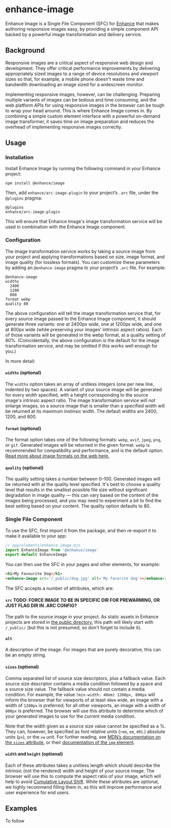 # enhance-image

Enhance Image is a Single File Component (SFC) for [Enhance](https://enhance.dev) that makes authoring responsive images easy, by providing a simple component API backed by a powerful image transformation and delivery service.

## Background

Responsive images are a critical aspect of responsive web design and development. They offer critical performance improvements by delivering appropriately sized images to a range of device resolutions and viewport sizes so that, for example, a mobile phone doesn't waste time and bandwidth downloading an image sized for a widescreen monitor.

Implementing responsive images, however, can be challenging. Preparing multiple variants of images can be tedious and time consuming, and the web platform APIs for using responsive images in the browser can be tough to wrap your head around. This is where Enhance Image comes in. By combining a simple custom element interface with a powerful on-demand image transformer, it saves time on image preparation and reduces the overhead of implementing responsive images correctly.

## Usage

### Installation

Install Enhance Image by running the following command in your Enhance project:
```shell
npm install @enhance/image
```

Then, add `enhance/arc-image-plugin` to your project’s `.arc` file, under the `@plugins` pragma:

```.arc
@plugins
enhance/arc-image-plugin
```

This will ensure that Enhance Image's image transformation service will be used in combination with the Enhance Image component.

### Configuration

The image transformation service works by taking a source image from your project and applying transformations based on size, image format, and image quality (for lossless formats). You can customize these parameters by adding an `@enhance-image` pragma to your project’s `.arc` file. For example:

```.arc
@enhance-image
widths
  2400
  1200
  800
format webp
quality 80
```

The above configuration will tell the image transformation service that, for every source image passed to the Enhance Image component, it should generate three variants: one at 2400px wide, one at 1200px wide, and one at 800px wide (while preserving your images' intrinsic aspect ratios). Each of those variants will be generated in the webp format, at a quality setting of 80%. (Coincidentally, the above configuration is the default for the image transformation service, and may be omitted if this works well enough for you.)

In more detail:

#### `widths` (optional)

The `widths` option takes an array of unitless integers (one per new line, indented by two spaces). A variant of your source image will be generated for every width specified, with a height corresponding to the source image's intrinsic aspect ratio. The image transformation service will *not* enlarge images, so a source image that is smaller than a specified width will be returned at its maximum instinsic width. The default widths are 2400, 1200, and 800.

#### `format` (optional)

The format option takes one of the following formats: `webp`, `avif`, `jpeg`, `png`, or `gif`. Generated images will be returned in the given format. `webp` is recommended for compatibility and performance, and is the default option. [Read more about image formats on the web here.](https://developer.mozilla.org/en-US/docs/Web/Media/Formats/Image_types)

#### `quality` (optional)

The quality setting takes a number between 0–100. Generated images will be returned with at the quality level specified. It's best to choose a quality level that results in the smallest possible file size without significant degradation in image quality — this can vary based on the content of the images being processed, and you may need to experiment a bit to find the best setting based on your content. The quality option defaults to 80.

### Single File Component

To use the SFC, first import it from the package, and then re-export it to make it available to your app:

```js
// app/elements/enhance-image.mjs
import EnhanceImage from '@enhance/image'
export default EnhanceImage
```

You can then use the SFC in your pages and other elements, for example:

```html
<h1>My Favourite Dog</h1>
<enhance-image src='/_public/dog.jpg' alt='My favorite dog'></enhance-image>
```

The SFC accepts a number of attributes, which are:

#### `src` TODO: FORCE IMAGE TO BE IN SPECIFIC DIR FOR PREWARMING, OR JUST FLAG DIR IN .ARC CONFIG?

The path to the source image in your project. As static assets in Enhance projects are stored in [the public directory](https://enhance.dev/docs/learn/starter-project/public), this path will likely start with `/_public/` (but this is not presumed, so don't forget to include it).

#### `alt`

A description of the image. For images that are purely decorative, this can be an empty string.

#### `sizes` (optional)

Comma separated list of source size descriptors, plus a fallback value. Each source size descriptor contains a media condition followed by a space and a source size value. The fallback value should not contain a media condition. For example, the value `(min-width: 40em) 1200px, 800px` will inform the browser that for viewports of at least `40em` wide, an image with a width of `1200px` is preferred; for all other viewports, an image with a width of `800px` is preferred. The browser will use this attribute to determine which of your generated images to use for the current media condition.

Note that the width given as a source size value cannot be specified as a %. They can, however, be specified as font relative units (`rem`, `em`, etc.) absolute units (`px`), or the `vw` unit. For further reading, see [MDN’s documentation on the `sizes` attribute](https://developer.mozilla.org/en-US/docs/Web/API/HTMLImageElement/sizes), or their [documentation of the `img` element](https://developer.mozilla.org/en-US/docs/Web/HTML/Element/img).

#### `width` and `height` (optional)

Each of these attributes takes a unitless length which should describe the intrinsic (not the rendered) width and height of your source image. The browser will use this to compute the aspect ratio of your image, which will help to avoid [Cumulative Layout Shift](https://web.dev/cls/). While these attributes are optional, we highly recommend filling them in, as this will improve performance and user experience for end users.

## Examples

To follow
